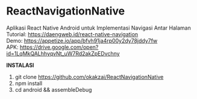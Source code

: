 # ReactNavigationNative
Aplikasi React Native Android untuk Implementasi Navigasi Antar Halaman<br> 
Tutorial: https://daengweb.id/react-native-navigation<br>
Demo: https://appetize.io/app/bfvh91ja4rp00y2dy78jddy7fw<br>
APK: https://drive.google.com/open?id=1LqMkQALhhyqvNt_uW7Rd2akZpEDvchny

<strong>INSTALASI</strong>
1. git clone https://github.com/okakzai/ReactNavigationNative<br>
2. npm install
3. cd android && assembleDebug
